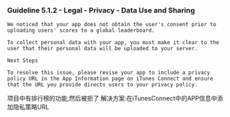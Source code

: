 ### Guideline 5.1.2 - Legal - Privacy - Data Use and Sharing

```
We noticed that your app does not obtain the user's consent prior to uploading users' scores to a global leaderboard.

To collect personal data with your app, you must make it clear to the user that their personal data will be uploaded to your server.

Next Steps

To resolve this issue, please revise your app to include a privacy policy URL in the App Information page on iTunes Connect and ensure that the URL you provide directs users to your privacy policy.
```
项目中有排行榜的功能,然后被拒了
解决方案:在iTunesConnect中的APP信息中添加隐私策略URL